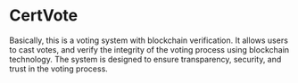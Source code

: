# CertVote

Basically, this is a voting system with blockchain verification. It allows users to cast votes, and verify the integrity of the voting process using blockchain technology. The system is designed to ensure transparency, security, and trust in the voting process.